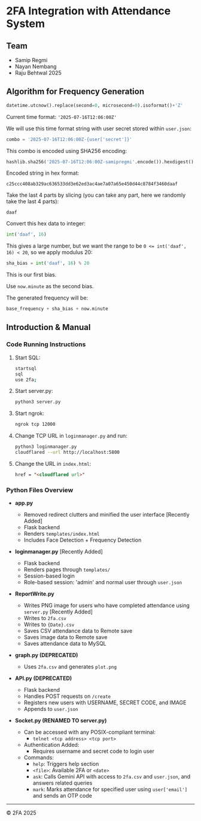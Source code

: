 # 2FA Integration with Attendance System

## Team
- Samip Regmi
- Nayan Nembang
- Raju Behtwal 2025

## Algorithm for Frequency Generation

```python
datetime.utcnow().replace(second=0, microsecond=0).isoformat()+'Z'
```

Current time format: `'2025-07-16T12:06:00Z'`

We will use this time format string with user secret stored within `user.json`:

```python
combo = '2025-07-16T12:06:00Z-{user['secret']}'
```

This combo is encoded using SHA256 encoding:

```python
hashlib.sha256('2025-07-16T12:06:00Z-samipregmi'.encode()).hexdigest()
```

Encoded string in hex format:

```
c25ccc408ab329ac636533dd3e62ed3ac4ae7a07a65e450d44c8784f3460daaf
```

Take the last 4 parts by slicing (you can take any part, here we randomly take the last 4 parts):

```
daaf
```

Convert this hex data to integer:

```python
int('daaf', 16)
```

This gives a large number, but we want the range to be `0 <= int('daaf', 16) < 20`, so we apply modulus 20:

```python
sha_bias = int('daaf', 16) % 20
```

This is our first bias.

Use `now.minute` as the second bias.

The generated frequency will be:

```python
base_frequency + sha_bias + now.minute
```

## Introduction & Manual

### Code Running Instructions

1. Start SQL:
   ```bash
   startsql
   sql
   use 2fa;
   ```

2. Start server.py:
   ```bash
   python3 server.py
   ```

3. Start ngrok:
   ```bash
   ngrok tcp 12000
   ```

4. Change TCP URL in `loginmanager.py` and run:
   ```bash
   python3 loginmanager.py
   cloudflared --url http://localhost:5800
   ```

5. Change the URL in `index.html`:
   ```html
   href = "<cloudflared url>"
   ```

### Python Files Overview

- **app.py**
  - Removed redirect clutters and minified the user interface [Recently Added]
  - Flask backend
  - Renders `templates/index.html`
  - Includes Face Detection + Frequency Detection

- **loginmanager.py** [Recently Added]
  - Flask backend
  - Renders pages through `templates/`
  - Session-based login
  - Role-based session: 'admin' and normal user through `user.json`

- **ReportWrite.py**
  - Writes PNG image for users who have completed attendance using `server.py` [Recently Added]
  - Writes to `2fa.csv`
  - Writes to `{Date}.csv`
  - Saves CSV attendance data to Remote save
  - Saves image data to Remote save
  - Saves attendance data to MySQL

- **graph.py (DEPRECATED)**
  - Uses `2fa.csv` and generates `plot.png`

- **API.py (DEPRECATED)**
  - Flask backend
  - Handles POST requests on `/create`
  - Registers new users with USERNAME, SECRET CODE, and IMAGE
  - Appends to `user.json`

- **Socket.py (RENAMED TO server.py)**
  - Can be accessed with any POSIX-compliant terminal:
    - `telnet <tcp address> <tcp port>`
  - Authentication Added:
    - Requires username and secret code to login user
  - Commands:
    - `help`: Triggers help section
    - `<file>`: Available 2FA or `<date>`
    - `ask`: Calls Gemini API with access to `2fa.csv` and `user.json`, and answers related queries
    - `mark`: Marks attendance for specified user using `user['email']` and sends an OTP code

---

&copy; 2FA 2025